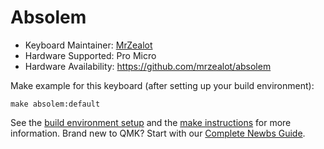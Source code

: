 # Absolem

* Keyboard Maintainer:  [MrZealot](https://github.com/mrzealot)
* Hardware Supported: Pro Micro
* Hardware Availability: https://github.com/mrzealot/absolem

Make example for this keyboard (after setting up your build environment):

    make absolem:default

See the [build environment setup](https://docs.qmk.fm/#/getting_started_build_tools) and the [make instructions](https://docs.qmk.fm/#/getting_started_make_guide) for more information. Brand new to QMK? Start with our [Complete Newbs Guide](https://docs.qmk.fm/#/newbs).

